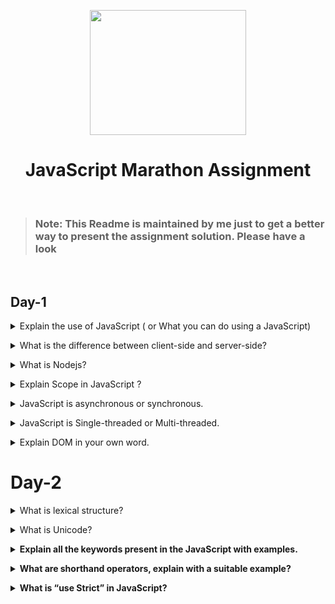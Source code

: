 <p align="center"><img height = "200px" width= "250px" src="https://play-lh.googleusercontent.com/JKzSZ8dRSeN1SENxZMulZABnssSRgGXwrDgqCquDcLbzgxGCDhogGwzYPIyrWt1-igI"/></p>
<h1 align="center">JavaScript Marathon Assignment</h1>
<br>

> ### Note: This Readme is maintained by me just to get a better way to present the assignment solution. Please have a look

<br>

## Day-1

<details>
<summary>Explain the use of JavaScript ( or What you can do using a JavaScript)</summary><br><b>

Javascript is programming language that can be used as a replacement of any other language. It can be used for fullstack web development.
But originally JS is developed for enhancing the frontend of a webpage and now it enriched with a lot of functionalities(like OOPS, API DEVELOPMENT,ETC)
so that it can be used for `fullstack web-development`.
</b></details>

<details>
<summary>What is the difference between client-side and server-side?</summary><br><b>

Whatever this is happening on the users computer(i.e. HTML and CSS displayed on the screen, user interacting with the UI) it is called client-side.

And whatever is happening on the backend(on the servers like: Handling requests and sending responses, managing database, etc) is callend backend.
</b></details>

<details>
<summary> What is Nodejs?</summary><br><b>
  
Nodejs is runtime environment for the JS. It runs on the `v8 engine` and executes JavaScript code outside a web browser. 
  
Previously JS can be run inside the browsers because a engine is inbuild inside the the browsers which executes the JS.
It was used only inside the browsers because at that time JS is meant to be used only for only frontend purpose.
But some folks made a decision to take out the JS engine(i.e V8 frome chrome browser) from the browser and enhance it enough so
that it can be used on the machines without the browser. And now it is used on the servers as a backend scripting language.

</b></details>

<details>
<summary>Explain Scope in JavaScript ?</summary><br><b>

Scope can be considered as the boundary till which something will be applicable or have its existance.

In JS for every variable, function and object there exists a scope linked with it, apart from where they are not reachable.

### e.g: -

```bash
      let a = "Can be reachable throughout whole code";

        {
          let b = "Can be reachable only inside this scope";
        }
```

> NOTE: If instead of using `let` we use `var` keyword for declaring the varibles.Then the varible declared using `var`
> keyword can be accessed everywhere, this is because the scope of the variables declared using "var" have global scope.
> While `let` allows you to declare variables that are limited to the scope of a block statement.
> </b></details>

<details>

<summary>JavaScript is asynchronous or synchronous.</summary><br><b>

JavaScript shows both synchronous and asynchronous behaviour.

If less time consuming task is executing then the execution will be done in synchronous manner, but if a more time consuming task kicks in the stack then JS starts showing its asynchronous behaviour.

Most asynchronous JavaScript operations has two primary triggers i.e. `WebAPI's` and `promises`.

</b></details>

<details>
<summary>JavaScript is Single-threaded or Multi-threaded.</summary><br><b>

JavaScript is a single-threaded language because it has only one call stack and one memory heap. JS executes the code sequentially and function calls are get stored in the call stack. These calls are poped out of the stack when its execution is done. Here it behave like a synchronous language.

But this approach can be harmfull if a time consuming task is executing. In this case JavaScript engine halts the execution of the other sequential code. So to rescue JS manages these situations with the help of `WebAPI's` and `promises`. If it finds any function which is going to take time then the time consuming function will be handled asynchronously.

</b></details>

<details>
<summary>Explain DOM in your own word.</summary><br><b>

DOM(Document Object Model) is not a programming language. It is a API used by JS to convert the web document into nodes and objects so that it becomes easy to interact with the web page using a programming language.

In simple words DOM provides object-oriented representation of the web pageand allows web page to be manipulated.

</b></details>

# Day-2

<details>
<summary>What is lexical structure?</summary><br><b>

Lexical structure is the the bascic syntax for writing any programming language. It is also considered as the lowest level syntactical structure which needs to be follwed.
Some lexical structure rules in JavaScript is :

1.  JS is written in UNICODE(it is an iternational standard for character encoding).
2.  JS is a case sensitive language.
3.  Using semicolons are optional in JS, as it adds semicolons behind the scenes by `Automatic Semicolon Insertion` technique
    This `Automatic Semicolon Insertion` follows <a href= "https://www.freecodecamp.org/news/lets-talk-about-semicolons-in-javascript-f1fe08ab4e53/">7 Rules</a>
    to insert semicolons while parsing the code.
4.  There are two types of comments present in JS:
    - Single Line Comment(// THis is a comment)
    - Multi Line Comment(/_ This is a comment _/)
5.  Whitespaces,Line breaks and Comments are ignored whit executing.
6.  A variable name can only be start with a letter, the dollar sign ($) or an underscore \_.
7.  There are reserved keywords and future reserverd keywords whih cannot be used as a variable name.

</b></details>

<details>
<summary>What is Unicode?</summary><br><b><b>
  
Unicode is a international standard for character encoding. It assignes a unique code to every charcters known as `code point`.
This helps to identify character more easily and with less chances of error

Previously when UNICODE was not there, every language, machine or company uses there own encodings which results as conflicts between them.
All these conflicts are solved by UNICODE as it gives a character encoding which is accepted and used by all as common entity.

</b></details>

<details>
<summary>Explain all the keywords present in the JavaScript with examples.</summary><br><b>
  
  <center>
    <table>
      <tr>
     <td align="center"><button/><br/><b>await</b></button></td>
     <td align="center"><button/><br/><b>break</b></button></td>
     <td align="center"><button/><br/><b>case</b></button></td>
     <td align="center"><button/><br/><b>catch</b></button></td>
     <td align="center"><button/><br/><b>class</b></button></td>
     <td align="center"><button/><br/><b>const</b></button></td>
    </tr>
     <tr>
     <td align="center"><button/><br/><b>continue</b></button></td>
     <td align="center"><button/><br/><b>debugger</b></button></td>
     <td align="center"><button/><br/><b>default</b></button></td>
     <td align="center"><button/><br/><b>delete</b></button></td>
     <td align="center"><button/><br/><b>do</b></button></td>
     <td align="center"><button/><br/><b>else</b></button></td>
    </tr>
     <tr>
     <td align="center"><button/><br/><b>else</b></button></td>
     <td align="center"><button/><br/><b>enum</b></button></td>
     <td align="center"><button/><br/><b>export</b></button></td>
     <td align="center"><button/><br/><b>extends</b></button></td>
     <td align="center"><button/><br/><b>false</b></button></td>
     <td align="center"><button/><br/><b>finally</b></button></td>
    </tr>
     <tr>
     <td align="center"><button/><br/><b>for</b></button></td>
     <td align="center"><button/><br/><b>function</b></button></td>
     <td align="center"><button/><br/><b>if</b></button></td>
     <td align="center"><button/><br/><b>implements</b></button></td>
     <td align="center"><button/><br/><b>import</b></button></td>
     <td align="center"><button/><br/><b>in</b></button></td>
    </tr>
     <tr>
     <td align="center"><button/><br/><b>instanceof</b></button></td>
     <td align="center"><button/><br/><b>interface</b></button></td>
     <td align="center"><button/><br/><b>let</b></button></td>
     <td align="center"><button/><br/><b>new</b></button></td>
     <td align="center"><button/><br/><b>null</b></button></td>
     <td align="center"><button/><br/><b>package</b></button></td>
    </tr>
     <tr>
     <td align="center"><button/><br/><b>private</b></button></td>
     <td align="center"><button/><br/><b>protected</b></button></td>
     <td align="center"><button/><br/><b>public</b></button></td>
     <td align="center"><button/><br/><b>return</b></button></td>
     <td align="center"><button/><br/><b>super</b></button></td>
     <td align="center"><button/><br/><b>switch</b></button></td>
    </tr>
     <tr>
     <td align="center"><button/><br/><b>static</b></button></td>
     <td align="center"><button/><br/><b>this</b></button></td>
     <td align="center"><button/><br/><b>throw</b></button></td>
     <td align="center"><button/><br/><b>try</b></button></td>
     <td align="center"><button/><br/><b>true</b></button></td>
     <td align="center"><button/><br/><b>typeof</b></button></td>
    </tr>
     <tr>
     <td align="center"><button/><br/><b>var</b></button></td>
     <td align="center"><button/><br/><b>void</b></button></td>
     <td align="center"><button/><br/><b>while</b></button></td>
     <td align="center"><button/><br/><b>with</b></button></td>
     <td align="center"><button/><br/><b>yield</b></button></td>
    </tr>
    </table>
  </center>

</b></details>

<details>
<summary>What are shorthand operators, explain with a suitable example?</summary><br><b>

  > Shorthand operators are combination of assignment with arithmetic or bitwise operators, this helps to keep the code compact.
> Some of the Shorthand operators and their applications are shown below:

1. +=

```bash
        let a = 10;
        a += 5;
        console.log("Value is: " + a);
```

```sh
 Value is: 15
```

2. -=

```bash
        let a = 10;
        a -= 5;
        console.log("Value is: " + a);
```

```sh
 Value is: 5
```

3. \*=

```bash
        let a = 10;
        a *= 5;
        console.log("Value is: " + a);
```

```sh
 Value is: 50
```

4. /=

```bash
        let a = 10;
        a /= 5;
        console.log("Value is: " + a);
```

```sh
 Value is: 2
```

5. %=

```bash
        let a = 10;
        a %= 5;
        console.log("Value is: " + a);
```

```sh
 Value is: 0
```

</b></details>

<details>
<summary>What is “use Strict” in JavaScript?</summary><br><b>

Strict Mode is new feature in JavaScript introduced in ES5, which
allows to execute a function or script in Strict Mode.

This Mode can be applied by just adding "use strict" in the beginning of function
or a script.

This mode can be used to write safe code using below properties:

1.  Using "Strict Mode" prohibits use of syntaxes which later going to be introduced in EcmaScript.
    
    ### e.g:

    > It doesn't allows to use 'arguments', 'eval', 'with' keywords to use as an identifier.

    ```bash
                "use strict"

                let arguments = 90;
                console.log(arguments);
                //Will throw an error

    ```

2.  "Strict Mode" eliminates some JS silent errors and throws error.
    
    ### e.g:

    > Instead of creating a new global variable it throws error if an undeclared variable/mistyped variable
    > is assigned a value.

    ```bash
                "use strict"
    
                x= 12;
                //Will throw an error
    ```

3.  It prohibits or throws error when unsafe action is taken.
    
    ### e.g: 
    
    >This mode doesn't allow delete objects or variables.
    
    ```bash
                    "use strict"
    
                delete Object.prototype;
                //Will throw an error
    
    ```


</b></details>
